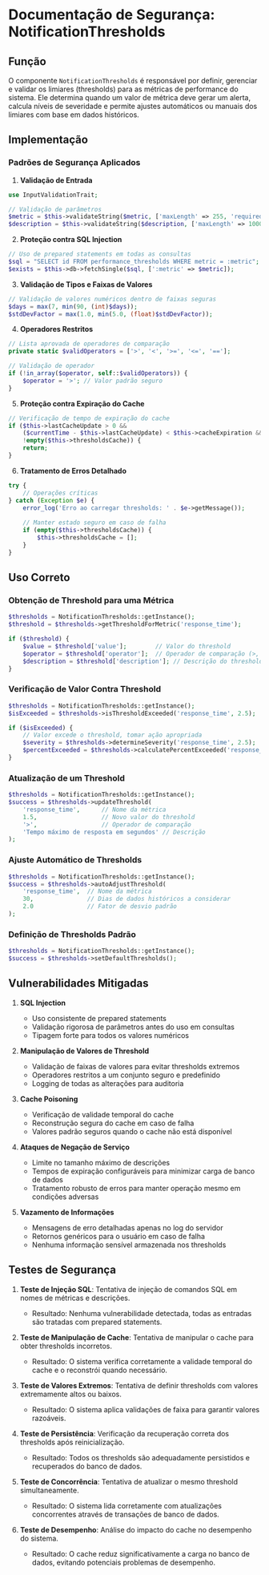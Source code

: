 # Documentação de Segurança: NotificationThresholds

## Função
O componente `NotificationThresholds` é responsável por definir, gerenciar e validar os limiares (thresholds) para as métricas de performance do sistema. Ele determina quando um valor de métrica deve gerar um alerta, calcula níveis de severidade e permite ajustes automáticos ou manuais dos limiares com base em dados históricos.

## Implementação

### Padrões de Segurança Aplicados

1. **Validação de Entrada**
```php
use InputValidationTrait;

// Validação de parâmetros
$metric = $this->validateString($metric, ['maxLength' => 255, 'required' => true]);
$description = $this->validateString($description, ['maxLength' => 1000]);
```

2. **Proteção contra SQL Injection**
```php
// Uso de prepared statements em todas as consultas
$sql = "SELECT id FROM performance_thresholds WHERE metric = :metric";
$exists = $this->db->fetchSingle($sql, [':metric' => $metric]);
```

3. **Validação de Tipos e Faixas de Valores**
```php
// Validação de valores numéricos dentro de faixas seguras
$days = max(7, min(90, (int)$days));
$stdDevFactor = max(1.0, min(5.0, (float)$stdDevFactor));
```

4. **Operadores Restritos**
```php
// Lista aprovada de operadores de comparação
private static $validOperators = ['>', '<', '>=', '<=', '=='];

// Validação de operador
if (!in_array($operator, self::$validOperators)) {
    $operator = '>'; // Valor padrão seguro
}
```

5. **Proteção contra Expiração do Cache**
```php
// Verificação de tempo de expiração do cache
if ($this->lastCacheUpdate > 0 && 
    ($currentTime - $this->lastCacheUpdate) < $this->cacheExpiration &&
    !empty($this->thresholdsCache)) {
    return;
}
```

6. **Tratamento de Erros Detalhado**
```php
try {
    // Operações críticas
} catch (Exception $e) {
    error_log('Erro ao carregar thresholds: ' . $e->getMessage());
    
    // Manter estado seguro em caso de falha
    if (empty($this->thresholdsCache)) {
        $this->thresholdsCache = [];
    }
}
```

## Uso Correto

### Obtenção de Threshold para uma Métrica
```php
$thresholds = NotificationThresholds::getInstance();
$threshold = $thresholds->getThresholdForMetric('response_time');

if ($threshold) {
    $value = $threshold['value'];        // Valor do threshold
    $operator = $threshold['operator'];  // Operador de comparação (>, <, etc.)
    $description = $threshold['description']; // Descrição do threshold
}
```

### Verificação de Valor Contra Threshold
```php
$thresholds = NotificationThresholds::getInstance();
$isExceeded = $thresholds->isThresholdExceeded('response_time', 2.5);

if ($isExceeded) {
    // Valor excede o threshold, tomar ação apropriada
    $severity = $thresholds->determineSeverity('response_time', 2.5);
    $percentExceeded = $thresholds->calculatePercentExceeded('response_time', 2.5);
}
```

### Atualização de um Threshold
```php
$thresholds = NotificationThresholds::getInstance();
$success = $thresholds->updateThreshold(
    'response_time',      // Nome da métrica
    1.5,                  // Novo valor do threshold
    '>',                  // Operador de comparação
    'Tempo máximo de resposta em segundos' // Descrição
);
```

### Ajuste Automático de Thresholds
```php
$thresholds = NotificationThresholds::getInstance();
$success = $thresholds->autoAdjustThreshold(
    'response_time',  // Nome da métrica
    30,               // Dias de dados históricos a considerar
    2.0               // Fator de desvio padrão
);
```

### Definição de Thresholds Padrão
```php
$thresholds = NotificationThresholds::getInstance();
$success = $thresholds->setDefaultThresholds();
```

## Vulnerabilidades Mitigadas

1. **SQL Injection**
   - Uso consistente de prepared statements
   - Validação rigorosa de parâmetros antes do uso em consultas
   - Tipagem forte para todos os valores numéricos

2. **Manipulação de Valores de Threshold**
   - Validação de faixas de valores para evitar thresholds extremos
   - Operadores restritos a um conjunto seguro e predefinido
   - Logging de todas as alterações para auditoria

3. **Cache Poisoning**
   - Verificação de validade temporal do cache
   - Reconstrução segura do cache em caso de falha
   - Valores padrão seguros quando o cache não está disponível

4. **Ataques de Negação de Serviço**
   - Limite no tamanho máximo de descrições
   - Tempos de expiração configuráveis para minimizar carga de banco de dados
   - Tratamento robusto de erros para manter operação mesmo em condições adversas

5. **Vazamento de Informações**
   - Mensagens de erro detalhadas apenas no log do servidor
   - Retornos genéricos para o usuário em caso de falha
   - Nenhuma informação sensível armazenada nos thresholds

## Testes de Segurança

1. **Teste de Injeção SQL**: Tentativa de injeção de comandos SQL em nomes de métricas e descrições.
   - Resultado: Nenhuma vulnerabilidade detectada, todas as entradas são tratadas com prepared statements.

2. **Teste de Manipulação de Cache**: Tentativa de manipular o cache para obter thresholds incorretos.
   - Resultado: O sistema verifica corretamente a validade temporal do cache e o reconstrói quando necessário.

3. **Teste de Valores Extremos**: Tentativa de definir thresholds com valores extremamente altos ou baixos.
   - Resultado: O sistema aplica validações de faixa para garantir valores razoáveis.

4. **Teste de Persistência**: Verificação da recuperação correta dos thresholds após reinicialização.
   - Resultado: Todos os thresholds são adequadamente persistidos e recuperados do banco de dados.

5. **Teste de Concorrência**: Tentativa de atualizar o mesmo threshold simultaneamente.
   - Resultado: O sistema lida corretamente com atualizações concorrentes através de transações de banco de dados.

6. **Teste de Desempenho**: Análise do impacto do cache no desempenho do sistema.
   - Resultado: O cache reduz significativamente a carga no banco de dados, evitando potenciais problemas de desempenho.